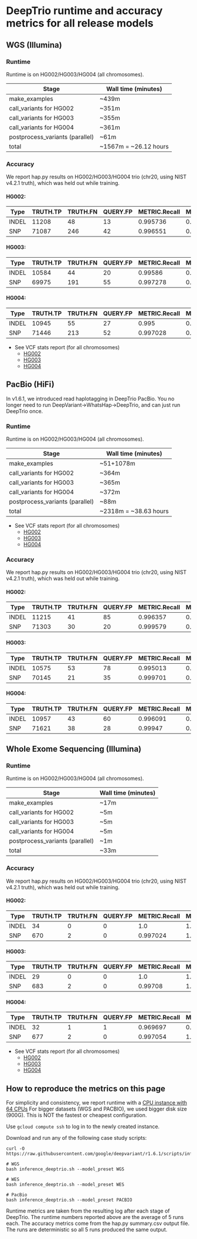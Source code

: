 # DeepTrio runtime and accuracy metrics for all release models

## WGS (Illumina)

### Runtime

Runtime is on HG002/HG003/HG004 (all chromosomes).

Stage                            | Wall time (minutes)
-------------------------------- | -----------------
make_examples                    | ~439m
call_variants for HG002          | ~351m
call_variants for HG003          | ~355m
call_variants for HG004          | ~361m
postprocess_variants (parallel)  | ~61m
total                            | ~1567m = ~26.12 hours

### Accuracy

We report hap.py results on HG002/HG003/HG004 trio (chr20, using NIST v4.2.1
truth), which was held out while training.

#### HG002:

| Type  | TRUTH.TP | TRUTH.FN | QUERY.FP | METRIC.Recall | METRIC.Precision | METRIC.F1_Score |
| ----- | -------- | -------- | -------- | ------------- | ---------------- | --------------- |
| INDEL | 11208    | 48       | 13       | 0.995736      | 0.998884         | 0.997308        |
| SNP   | 71087    | 246      | 42       | 0.996551      | 0.99941          | 0.997979        |

#### HG003:

| Type  | TRUTH.TP | TRUTH.FN | QUERY.FP | METRIC.Recall | METRIC.Precision | METRIC.F1_Score |
| ----- | -------- | -------- | -------- | ------------- | ---------------- | --------------- |
| INDEL | 10584    | 44       | 20       | 0.99586       | 0.998192         | 0.997024        |
| SNP   | 69975    | 191      | 55       | 0.997278      | 0.999215         | 0.998246        |

#### HG004:

| Type  | TRUTH.TP | TRUTH.FN | QUERY.FP | METRIC.Recall | METRIC.Precision | METRIC.F1_Score |
| ----- | -------- | -------- | -------- | ------------- | ---------------- | --------------- |
| INDEL | 10945    | 55       | 27       | 0.995         | 0.997643         | 0.99632         |
| SNP   | 71446    | 213      | 52       | 0.997028      | 0.999273         | 0.998149        |

* See VCF stats report (for all chromosomes)
  - [HG002](https://storage.googleapis.com/deepvariant/visual_reports/DeepTrio/1.6.1/WGS/HG002.output.visual_report.html)
  - [HG003](https://storage.googleapis.com/deepvariant/visual_reports/DeepTrio/1.6.1/WGS/HG003.output.visual_report.html)
  - [HG004](https://storage.googleapis.com/deepvariant/visual_reports/DeepTrio/1.6.1/WGS/HG004.output.visual_report.html)

## PacBio (HiFi)

In v1.6.1, we introduced read haplotagging in DeepTrio PacBio. You no longer
need to run DeepVariant->WhatsHap->DeepTrio, and can just run DeepTrio once.

### Runtime

Runtime is on HG002/HG003/HG004 (all chromosomes).

Stage                            | Wall time (minutes)
-------------------------------- | -------------------
make_examples                    | ~51+1078m
call_variants for HG002          | ~364m
call_variants for HG003          | ~365m
call_variants for HG004          | ~372m
postprocess_variants (parallel)  | ~88m
total                            | ~2318m = ~38.63 hours

* See VCF stats report (for all chromosomes)
  - [HG002](https://storage.googleapis.com/deepvariant/visual_reports/DeepTrio/1.6.1/PACBIO/HG002.output.visual_report.html)
  - [HG003](https://storage.googleapis.com/deepvariant/visual_reports/DeepTrio/1.6.1/PACBIO/HG003.output.visual_report.html)
  - [HG004](https://storage.googleapis.com/deepvariant/visual_reports/DeepTrio/1.6.1/PACBIO/HG004.output.visual_report.html)

### Accuracy

We report hap.py results on HG002/HG003/HG004 trio (chr20, using NIST v4.2.1
truth), which was held out while training.

#### HG002:

| Type  | TRUTH.TP | TRUTH.FN | QUERY.FP | METRIC.Recall | METRIC.Precision | METRIC.F1_Score |
| ----- | -------- | -------- | -------- | ------------- | ---------------- | --------------- |
| INDEL | 11215    | 41       | 85       | 0.996357      | 0.992777         | 0.994564        |
| SNP   | 71303    | 30       | 20       | 0.999579      | 0.99972          | 0.99965         |

#### HG003:

| Type  | TRUTH.TP | TRUTH.FN | QUERY.FP | METRIC.Recall | METRIC.Precision | METRIC.F1_Score |
| ----- | -------- | -------- | -------- | ------------- | ---------------- | --------------- |
| INDEL | 10575    | 53       | 78       | 0.995013      | 0.993            | 0.994006        |
| SNP   | 70145    | 21       | 35       | 0.999701      | 0.999502         | 0.999601        |

#### HG004:

| Type  | TRUTH.TP | TRUTH.FN | QUERY.FP | METRIC.Recall | METRIC.Precision | METRIC.F1_Score |
| ----- | -------- | -------- | -------- | ------------- | ---------------- | --------------- |
| INDEL | 10957    | 43       | 60       | 0.996091      | 0.994796         | 0.995443        |
| SNP   | 71621    | 38       | 28       | 0.99947       | 0.99961          | 0.99954         |

## Whole Exome Sequencing (Illumina)

### Runtime

Runtime is on HG002/HG003/HG004 (all chromosomes).

Stage                            | Wall time (minutes)
-------------------------------- | --------------
make_examples                    | ~17m
call_variants for HG002          | ~5m
call_variants for HG003          | ~5m
call_variants for HG004          | ~5m
postprocess_variants (parallel)  | ~1m
total                            | ~33m

### Accuracy

We report hap.py results on HG002/HG003/HG004 trio (chr20, using NIST v4.2.1
truth), which was held out while training.

#### HG002:

| Type  | TRUTH.TP | TRUTH.FN | QUERY.FP | METRIC.Recall | METRIC.Precision | METRIC.F1_Score |
| ----- | -------- | -------- | -------- | ------------- | ---------------- | --------------- |
| INDEL | 34       | 0        | 0        | 1.0           | 1.0              | 1.0             |
| SNP   | 670      | 2        | 0        | 0.997024      | 1.0              | 0.99851         |

#### HG003:

| Type  | TRUTH.TP | TRUTH.FN | QUERY.FP | METRIC.Recall | METRIC.Precision | METRIC.F1_Score |
| ----- | -------- | -------- | -------- | ------------- | ---------------- | --------------- |
| INDEL | 29       | 0        | 0        | 1.0           | 1.0              | 1.0             |
| SNP   | 683      | 2        | 0        | 0.99708       | 1.0              | 0.998538        |


#### HG004:

| Type  | TRUTH.TP | TRUTH.FN | QUERY.FP | METRIC.Recall | METRIC.Precision | METRIC.F1_Score |
| ----- | -------- | -------- | -------- | ------------- | ---------------- | --------------- |
| INDEL | 32       | 1        | 1        | 0.969697      | 0.969697         | 0.969697        |
| SNP   | 677      | 2        | 0        | 0.997054      | 1.0              | 0.998525        |

* See VCF stats report (for all chromosomes)
  - [HG002](https://storage.googleapis.com/deepvariant/visual_reports/DeepTrio/1.6.1/WES/HG002.output.visual_report.html)
  - [HG003](https://storage.googleapis.com/deepvariant/visual_reports/DeepTrio/1.6.1/WES/HG003.output.visual_report.html)
  - [HG004](https://storage.googleapis.com/deepvariant/visual_reports/DeepTrio/1.6.1/WES/HG004.output.visual_report.html)

## How to reproduce the metrics on this page

For simplicity and consistency, we report runtime with a
[CPU instance with 64 CPUs](deepvariant-details.md#command-for-a-cpu-only-machine-on-google-cloud-platform)
For bigger datasets (WGS and PACBIO), we used bigger disk size (900G).
This is NOT the fastest or cheapest configuration.

Use `gcloud compute ssh` to log in to the newly created instance.

Download and run any of the following case study scripts:

```
curl -O https://raw.githubusercontent.com/google/deepvariant/r1.6.1/scripts/inference_deeptrio.sh

# WGS
bash inference_deeptrio.sh --model_preset WGS

# WES
bash inference_deeptrio.sh --model_preset WES

# PacBio
bash inference_deeptrio.sh --model_preset PACBIO

```

Runtime metrics are taken from the resulting log after each stage of
DeepTrio. The runtime numbers reported above are the average of 5 runs each.
The accuracy metrics come from the hap.py summary.csv output file.
The runs are deterministic so all 5 runs produced the same output.

[CPU instance with 64 CPUs]: deepvariant-details.md#command-for-a-cpu-only-machine-on-google-cloud-platform
